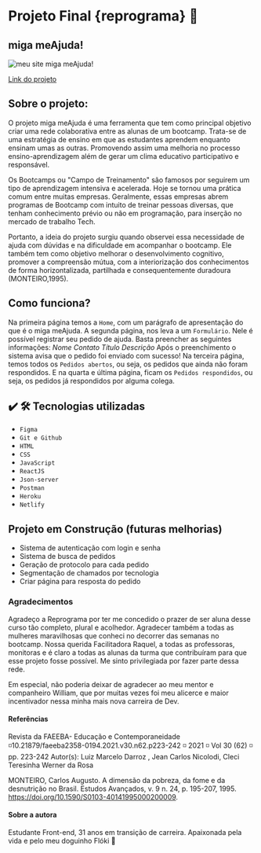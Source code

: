 # Projeto Final {reprograma} :purple_heart: 

## miga meAjuda! 

<img src="https://media0.giphy.com/media/fb4Fa1bm5UU2fjMfaj/giphy.gif?cid=790b7611458ec02845221c204338e75ff2931a59cd151df5&rid=giphy.gif&ct=g" alt="meu site miga meAjuda!"/> 


[Link do projeto]()



##  Sobre o projeto:


O projeto miga meAjuda é uma ferramenta que tem como principal objetivo criar uma rede colaborativa entre as alunas de um bootcamp. Trata-se de uma estratégia de ensino em que as estudantes aprendem enquanto ensinam umas as outras. Promovendo assim uma melhoria no processo ensino-aprendizagem além de gerar um clima educativo participativo e responsável.

Os Bootcamps ou "Campo de Treinamento" são famosos por seguirem um tipo de aprendizagem intensiva e acelerada. Hoje se tornou uma prática comum entre muitas empresas. Geralmente, essas empresas abrem programas de Bootcamp com intuito de treinar pessoas diversas, que tenham conhecimento prévio ou não em programação, para inserção no mercado de trabalho Tech.

Portanto, a ideia do projeto surgiu quando observei essa necessidade de ajuda com dúvidas e na dificuldade em acompanhar o bootcamp. Ele também tem como objetivo melhorar o desenvolvimento cognitivo, promover a compreensão mútua, com a interiorização dos conhecimentos de forma horizontalizada, partilhada e consequentemente duradoura (MONTEIRO,1995).


## Como funciona?


Na primeira página temos a ``Home``, com um parágrafo de apresentação do que é o miga meAjuda.
A segunda página, nos leva a um ``Formulário``. Nele é possível registrar seu pedido de ajuda. Basta preencher as seguintes informações:
_Nome_
_Contato_
_Título_
_Descrição_
Após o preenchimento o sistema avisa que o pedido foi enviado com sucesso!
Na terceira página, temos todos os ``Pedidos abertos``, ou seja, os pedidos que ainda não foram respondidos.
E na quarta e última página, ficam os ``Pedidos respondidos``, ou seja, os pedidos já respondidos por alguma colega.


## ✔️ 🛠️  Tecnologias utilizadas
 
*  ``Figma``
* ``Git e Github``
* ``HTML``
* ``CSS``
* ``JavaScript``
* ``ReactJS``
* ``Json-server``
* ``Postman``
* ``Heroku``
* ``Netlify``


## Projeto em Construção (futuras melhorias) ##

* Sistema de autenticação com login e senha
* Sistema de busca de pedidos
* Geração de protocolo para cada pedido
* Segmentação de chamados por tecnologia
* Criar página para resposta do pedido


### Agradecimentos ###

Agradeço a Reprograma por ter me concedido o prazer de ser aluna desse curso tão completo, plural e acolhedor. Agradecer também a todas as mulheres maravilhosas que conheci no decorrer das semanas no bootcamp. Nossa querida Facilitadora Raquel, a todas as professoras, monitoras e é claro a todas as alunas da turma que contribuíram para que esse projeto fosse possível. Me sinto privilegiada por fazer parte dessa rede.

Em especial, não poderia deixar de agradecer ao meu mentor e companheiro William, que por muitas vezes foi meu alicerce e maior incentivador nessa minha mais nova carreira de Dev.


#### Referências ####

Revista da FAEEBA- Educação e Contemporaneidade ◽10.21879/faeeba2358-0194.2021.v30.n62.p223-242 ◽ 2021 ◽ Vol 30 (62) ◽ pp. 223-242
Autor(s): Luiz Marcelo Darroz , Jean Carlos Nicolodi,  Cleci Teresinha Werner da Rosa

MONTEIRO, Carlos Augusto. A dimensão da pobreza, da fome e da desnutrição no Brasil. Estudos Avançados, v. 9 n. 24, p. 195-207, 1995. https://doi.org/10.1590/S0103-40141995000200009.


#### Sobre a autora ####

Estudante Front-end, 31 anos em transição de carreira.
Apaixonada pela vida e pelo meu doguinho Flóki :purple_heart: 



    
